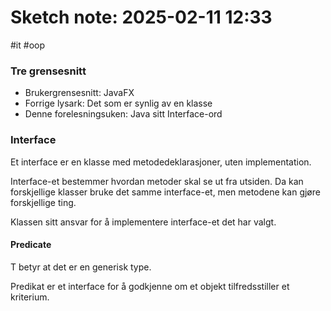 # Sketch note: 2025-02-11 12:33
#it #oop
### Tre grensesnitt
- Brukergrensesnitt: JavaFX  
- Forrige lysark: Det som er synlig av en klasse  
- Denne forelesningsuken: Java sitt Interface-ord

### Interface 
Et interface er en klasse med metodedeklarasjoner, uten implementation.

Interface-et bestemmer hvordan metoder skal se ut fra utsiden. Da kan forskjellige klasser bruke det samme interface-et, men metodene kan gjøre forskjellige ting. 


Klassen sitt ansvar for å implementere interface-et det har valgt.


#### Predicate<T>
T betyr at det er en generisk type. 

Predikat er et interface for å godkjenne om et objekt tilfredsstiller et kriterium. 
